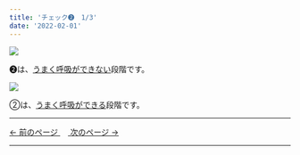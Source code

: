 ```yaml
---
title: 'チェック➋　1/3'
date: '2022-02-01'
---
```

![](/images/012_1.jpg)

➋は、[うまく呼吸ができない]()段階です。  

![](/images/012_2.jpg)

②は、[うまく呼吸ができる]()段階です。

***
[ ← 前のページ ](/posts/01-3)　[ 次のページ → ](/posts/012-2)
***

